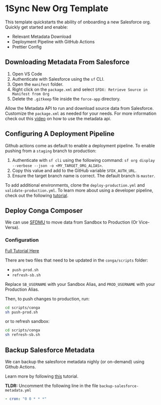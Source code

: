 # 1Sync New Org Template

This template quickstarts the ability of onboarding a new Salesforce org. Quickly get started and enable:

- Relevant Metadata Download
- Deployment Pipeline with GitHub Actions
- Prettier Config

## Downloading Metadata From Salesforce

1. Open VS Code
2. Authenticate with Salesforce using the `sf` CLI.
3. Open the `manifest` folder.
4. Right click on the `package.xml` and select `SFDX: Retrieve Source in Manifest from Org`
5. Delete the `.gitkeep` file inside the `force-app` directory.

Allow the Metadata API to run and download source data from Salesforce. Customize the `package.xml` as needed for your needs. For more information check out this [video](https://youtu.be/SDFRU_-YZjk) on how to use the metadata api.

## Configuring A Deployment Pipeline

Github actions come as default to enable a deployment pipeline. To enable pushing from a `staging` branch to production:

1. Authenticate with `sf cli` using the following command: `sf org display --verbose --json -o <MY_TARGET_ORG_ALIAS>`.
2. Copy this value and add to the GitHub variable `SFDX_AUTH_URL`.
3. Ensure the target branch name is correct. The default branch is `master`.

To add additional environments, clone the `deploy-production.yml` and `validate-production.yml`. To learn more about using a developer pipeline, check out the following [tutorial](https://youtu.be/R31DWnkiYpY).

## Deploy Conga Composer

We can use [SFDMU](https://github.com/forcedotcom/SFDX-Data-Move-Utility) to move data from Sandbox to Production (Or Vice-Versa).

### Configuration

[Full Tutorial Here](https://www.1sync.co/deploy-conga-composer-production)

There are two files that need to be updated in the `conga/scripts` folder:

- `push-prod.sh`
- `refresh-sb.sh`

Replace `SB_USERNAME` with your Sandbox Alias, and `PROD_USERNAME` with your Production Alias.

Then, to push changes to production, run:

```bash
cd scripts/conga
sh push-prod.sh
```

or to refresh sandbox:

```bash
cd scripts/conga
sh refresh-sb.sh
```

## Backup Salesforce Metadata

We can backup the salesforce metadata nighly (or on-demand) using Github Actions.

Learn more by following [this]() tutorial.

**TLDR:** Uncomment the following line in the file `backup-salesforce-metadata.yml`

```yml
- cron: "0 0 * * *"
```

